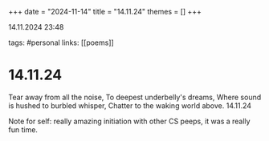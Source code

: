 +++
date = "2024-11-14"
title = "14.11.24"
themes = []
+++

14.11.2024 23:48

tags: #personal
links: [[poems]]

# 14.11.24

Tear away from all the noise,
To deepest underbelly's dreams,
Where sound is hushed to burbled whisper,
Chatter to the waking world above.
14.11.24

Note for self: really amazing initiation with other CS peeps, it was a really fun time.

